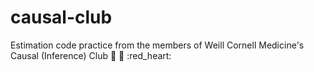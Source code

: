 # causal-club
Estimation code practice from the members of Weill Cornell Medicine's Causal (Inference) Club :yellow_heart: :orange_book: :red_heart:
 
